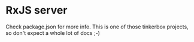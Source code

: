 # RxJS server

Check package.json for more info. This is one of those tinkerbox projects, so don't expect a whole lot of docs ;-) 
